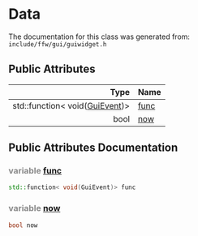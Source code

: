 Data
===================================


The documentation for this class was generated from: `include/ffw/gui/guiwidget.h`



## Public Attributes

| Type | Name |
| -------: | :------- |
|  std::function< void([GuiEvent](ffw_GuiEvent.html))> | [func](#332a0a1d) |
|  bool | [now](#277ce6f9) |


## Public Attributes Documentation

### <span style="opacity:0.5;">variable</span> <a id="332a0a1d" href="#332a0a1d">func</a>

```cpp
std::function< void(GuiEvent)> func
```



### <span style="opacity:0.5;">variable</span> <a id="277ce6f9" href="#277ce6f9">now</a>

```cpp
bool now
```





